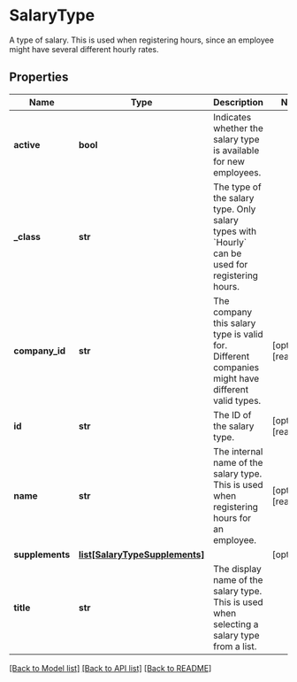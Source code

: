 # SalaryType

A type of salary. This is used when registering hours, since an employee might have several different hourly rates. 
## Properties
Name | Type | Description | Notes
------------ | ------------- | ------------- | -------------
**active** | **bool** | Indicates whether the salary type is available for new employees. | 
**_class** | **str** | The type of the salary type. Only salary types with &#x60;Hourly&#x60; can be used for registering hours. | 
**company_id** | **str** | The company this salary type is valid for. Different companies might have different valid types. | [optional] [readonly] 
**id** | **str** | The ID of the salary type. | [optional] [readonly] 
**name** | **str** | The internal name of the salary type. This is used when registering hours for an employee. | [optional] [readonly] 
**supplements** | [**list[SalaryTypeSupplements]**](SalaryTypeSupplements.md) |  | [optional] 
**title** | **str** | The display name of the salary type. This is used when selecting a salary type from a list. | 

[[Back to Model list]](../README.md#documentation-for-models) [[Back to API list]](../README.md#documentation-for-api-endpoints) [[Back to README]](../README.md)


